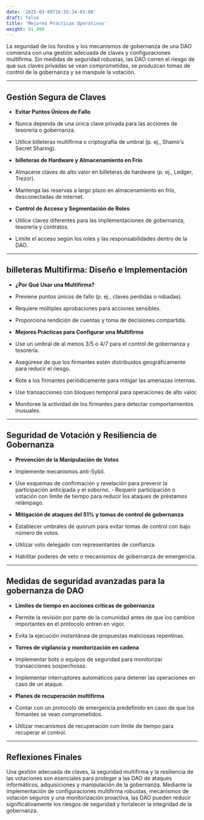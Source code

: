 ```yaml
---
date: '2025-03-09T16:55:34-03:00'
draft: false
title: 'Mejores Prácticas Operativas'
weight: 91_000
---
```


La seguridad de los fondos y los mecanismos de gobernanza de una DAO comienza con una gestión adecuada de claves y configuraciones multifirma. Sin medidas de seguridad robustas, las DAO corren el riesgo de que sus claves privadas se vean comprometidas, se produzcan tomas de control de la gobernanza y se manipule la votación.

---

## **Gestión Segura de Claves**

- **Evitar Puntos Únicos de Fallo**
- Nunca dependa de una única clave privada para las acciones de tesorería o gobernanza.
- Utilice billeteras multifirma o criptografía de umbral (p. ej., Shamir’s Secret Sharing).

- **billeteras de Hardware y Almacenamiento en Frío**
- Almacene claves de alto valor en billeteras de hardware (p. ej., Ledger, Trezor).
- Mantenga las reservas a largo plazo en almacenamiento en frío, desconectadas de internet.

- **Control de Acceso y Segmentación de Roles**
- Utilice claves diferentes para las implementaciones de gobernanza, tesorería y contratos.
- Limite el acceso según los roles y las responsabilidades dentro de la DAO.

---

## **billeteras Multifirma: Diseño e Implementación**

- **¿Por Qué Usar una Multifirma?**
- Previene puntos únicos de fallo (p. ej., claves perdidas o robadas).
- Requiere múltiples aprobaciones para acciones sensibles.
- Proporciona rendición de cuentas y toma de decisiones compartida.

- **Mejores Prácticas para Configurar una Multifirma**
- Use un umbral de al menos 3/5 o 4/7 para el control de gobernanza y tesorería.
- Asegúrese de que los firmantes estén distribuidos geográficamente para reducir el riesgo.
- Rote a los firmantes periódicamente para mitigar las amenazas internas.
- Use transacciones con bloqueo temporal para operaciones de alto valor.
- Monitoree la actividad de los firmantes para detectar comportamientos inusuales.

- ---

## **Seguridad de Votación y Resiliencia de Gobernanza**

- **Prevención de la Manipulación de Votos**
- Implemente mecanismos anti-Sybil.
- Use esquemas de confirmación y revelación para prevenir la participación anticipada y el soborno. - Requerir participación o votación con límite de tiempo para reducir los ataques de préstamos relámpago.

- **Mitigación de ataques del 51% y tomas de control de gobernanza**
- Establecer umbrales de quorum para evitar tomas de control con bajo número de votos.
- Utilizar voto delegado con representantes de confianza.
- Habilitar poderes de veto o mecanismos de gobernanza de emergencia.

---

## **Medidas de seguridad avanzadas para la gobernanza de DAO**

- **Límites de tiempo en acciones críticas de gobernanza**
- Permite la revisión por parte de la comunidad antes de que los cambios importantes en el protocolo entren en vigor.
- Evita la ejecución instantánea de propuestas maliciosas repentinas.

- **Torres de vigilancia y monitorización en cadena**
- Implementar bots o equipos de seguridad para monitorizar transacciones sospechosas.
- Implementar interruptores automáticos para detener las operaciones en caso de un ataque.

- **Planes de recuperación multifirma**
- Contar con un protocolo de emergencia predefinido en caso de que los firmantes se vean comprometidos.
- Utilizar mecanismos de recuperación con límite de tiempo para recuperar el control.

---

## **Reflexiones Finales**

Una gestión adecuada de claves, la seguridad multifirma y la resiliencia de las votaciones son esenciales para proteger a las DAO de ataques informáticos, adquisiciones y manipulación de la gobernanza. Mediante la implementación de configuraciones multifirma robustas, mecanismos de votación seguros y una monitorización proactiva, las DAO pueden reducir significativamente los riesgos de seguridad y fortalecer la integridad de la gobernanza.